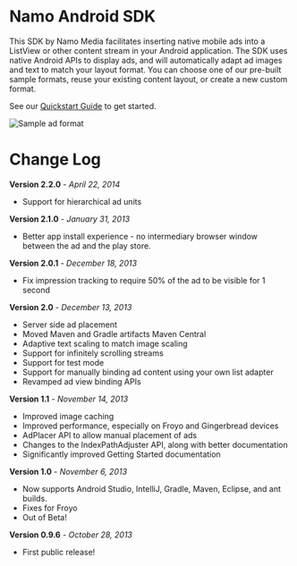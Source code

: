Namo Android SDK
===========

This SDK by Namo Media facilitates inserting native mobile ads into a ListView or other content stream in your Android application. The SDK uses native Android APIs to display ads, and will automatically adapt ad images and text to match your layout format. You can choose one of our pre-built sample formats, reuse your existing content layout, or create a new custom format.

See our [Quickstart Guide](http://docs.namomedia.com/quickstart) to get started.

![Sample ad format](http://docs.namomedia.com/images/android-readme-image.png)

Change Log
===========

**Version 2.2.0** - *April 22, 2014*
* Support for hierarchical ad units

**Version 2.1.0** - *January 31, 2013*
* Better app install experience - no intermediary browser window between the ad and the play store.

**Version 2.0.1** - *December 18, 2013*
* Fix impression tracking to require 50% of the ad to be visible for 1 second

**Version 2.0** - *December 13, 2013*
* Server side ad placement
* Moved Maven and Gradle artifacts Maven Central
* Adaptive text scaling to match image scaling
* Support for infinitely scrolling streams
* Support for test mode
* Support for manually binding ad content using your own list adapter
* Revamped ad view binding APIs

**Version 1.1** - *November 14, 2013*
* Improved image caching
* Improved performance, especially on Froyo and Gingerbread devices
* AdPlacer API to allow manual placement of ads
* Changes to the IndexPathAdjuster API, along with better documentation
* Significantly improved Getting Started documentation

**Version 1.0** - *November 6, 2013*
* Now supports Android Studio, IntelliJ, Gradle, Maven, Eclipse, and ant builds. 
* Fixes for Froyo
* Out of Beta!

**Version 0.9.6** - *October 28, 2013*
* First public release!



